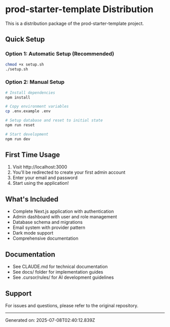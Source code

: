 # prod-starter-template Distribution

This is a distribution package of the prod-starter-template project.

## Quick Setup

### Option 1: Automatic Setup (Recommended)

```bash
chmod +x setup.sh
./setup.sh
```

### Option 2: Manual Setup

```bash
# Install dependencies
npm install

# Copy environment variables
cp .env.example .env

# Setup database and reset to initial state
npm run reset

# Start development
npm run dev
```

## First Time Usage

1. Visit http://localhost:3000
2. You'll be redirected to create your first admin account
3. Enter your email and password
4. Start using the application!

## What's Included

- Complete Next.js application with authentication
- Admin dashboard with user and role management
- Database schema and migrations
- Email system with provider pattern
- Dark mode support
- Comprehensive documentation

## Documentation

- See CLAUDE.md for technical documentation
- See docs/ folder for implementation guides
- See .cursor/rules/ for AI development guidelines

## Support

For issues and questions, please refer to the original repository.

---

Generated on: 2025-07-08T02:40:12.839Z
